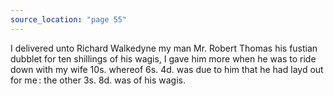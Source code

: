 ```yaml
---
source_location: "page 55"
---
```

I delivered unto Richard Walkedyne my man Mr. Robert Thomas his fustian dubblet
for ten shillings of his wagis, I gave him more when he was to ride down with
my wife 10s. whereof 6s. 4d. was due to him that he had layd out for me : the
other 3s. 8d. was of his wagis.
